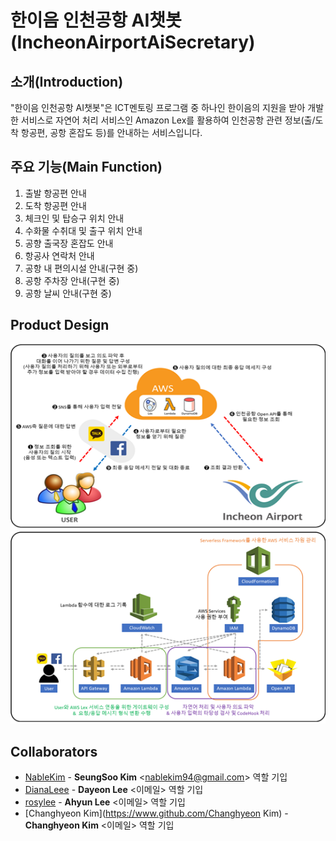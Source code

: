# 한이음 인천공항 AI챗봇(IncheonAirportAiSecretary)



## 소개(Introduction)
"한이음 인천공항 AI챗봇"은 ICT멘토링 프로그램 중 하나인 한이음의 지원을 받아 개발한 서비스로
자연어 처리 서비스인 Amazon Lex를 활용하여 인천공항 관련 정보(출/도착 항공편, 공항 혼잡도 등)를 안내하는 서비스입니다. 


## 주요 기능(Main Function)
 1. 출발 항공편 안내
 2. 도착 항공편 안내
 3. 체크인 및 탑승구 위치 안내
 4. 수화물 수취대 및 출구 위치 안내 
 5. 공향 출국장 혼잡도 안내
 6. 항공사 연락처 안내
 7. 공항 내 편의시설 안내(구현 중)
 8. 공항 주차장 안내(구현 중)
 9. 공항 날씨 안내(구현 중)
 
 
## Product Design
![ProductDesign](./product_design.bmp)
![SWDesign](./sw_design.bmp)


## Collaborators
* [NableKim](https://www.github.com/NableKim) - **SeungSoo Kim** \<nablekim94@gmail.com\> 역할 기입
* [DianaLeee](https://www.github.com/DianaLeee) - **Dayeon Lee** \<이메일\> 역할 기입      
* [rosylee](https://www.github.com/rosylee) - **Ahyun Lee** \<이메일\> 역할 기입
* [Changhyeon Kim](https://www.github.com/Changhyeon Kim) - **Changhyeon Kim** \<이메일\> 역할 기입
